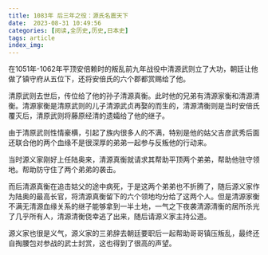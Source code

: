```yaml
---
title: 1083年 后三年之役：源氏名震天下
date:  2023-08-31 10:49:56
categories: [阅读,全历史,历史,日本史]
tags: article
index_img: 
---
```


在1051年-1062年平顶安倍赖时的叛乱前九年战役中清源武则立了大功，朝廷让他做了镇守府从五位下，还将安倍氏的六个郡都赏赐给了他。

清原武则去世后，传位给了他的孙子清源真衡。此时他的兄弟有清源家衡和清源清衡。清源家衡是清原武则的儿子清源武贞再娶的而生的，清源清衡则是当时安倍氏覆灭后，清原武则将藤原经清的遗孀给了他的继子。

由于清原武则性情豪横，引起了族内很多人的不满，特别是他的姑父吉彦武秀后面还联合他的两个血缘不是很深厚的弟弟一起参与反叛他的行动来。

当时源义家刚好上任陆奥来，清源真衡就请求其帮助平顶两个弟弟，帮助他驻守领地。帮助防守住了两个弟弟的袭击。

而后清源真衡在追击姑父的途中病死，于是这两个弟弟也不折腾了，随后源义家作为陆奥的最高长官，将清源真衡留下的六个领地均分给了这两个人。但是清源家衡不满无清源血缘关系的继子能够拿到一半土地，一气之下夜袭清源清衡的居所杀光了几乎所有人，清源清衡侥幸逃了出来，随后请源义家主持公道。

源义家也很是义气，源义家的三弟辞去朝廷要职后一起帮助哥哥镇压叛乱，最终还自掏腰包对参战的武士封赏，这也得到了很高的声望。